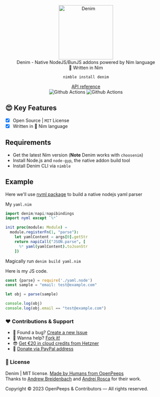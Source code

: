 <p align="center">
  <img src="https://github.com/openpeeps/denim/blob/main/.github/denim.png" alt="Denim" width="170px"><br>
  Denim - Native NodeJS/BunJS addons powered by Nim language<br>👑 Written in Nim
</p>

<p align="center">
  <code>nimble install denim</code>
</p>

<p align="center">
  <a href="https://openpeeps.github.io/denim">API reference</a><br>
  <img src="https://github.com/openpeeps/denim/workflows/test/badge.svg" alt="Github Actions">  <img src="https://github.com/openpeeps/denim/workflows/docs/badge.svg" alt="Github Actions">
</p>

## 😍 Key Features
- [x] Open Source | `MIT` License
- [x] Written in 👑 Nim language

## Requirements
- Get the latest Nim version (**Note** Denim works with `choosenim`)
- Install Node.js and `node-gyp`, the native addon build tool
- Install Denim CLI via `nimble`

## Example

Here we'll use [nyml package](https://github.com/openpeeps/nyml) to build a native nodejs yaml parser

My `yaml.nim`
```nim
import denim/napi/napibindings
import nyml except `%*`

init proc(module: Module) =
  module.registerFn(1, "parse"):
    let yamlContent = args[0].getStr
    return napiCall("JSON.parse", [
      %* yaml(yamlContent).toJsonStr
    ])
```

Magically run
```denim build yaml.nim```

Here is my JS code.
```js
const {parse} = require('./yaml.node')
const sample = "email: test@example.com"

let obj = parse(sample)

console.log(obj)
console.log(obj.email == "test@example.com")
```

### ❤ Contributions & Support
- 🐛 Found a bug? [Create a new Issue](https://github.com/openpeeps/denim/issues)
- 👋 Wanna help? [Fork it!](https://github.com/openpeeps/denim/fork)
- 😎 [Get €20 in cloud credits from Hetzner](https://hetzner.cloud/?ref=Hm0mYGM9NxZ4)
- 🥰 [Donate via PayPal address](https://www.paypal.com/donate/?hosted_button_id=RJK3ZTDWPL55C)

### 🎩 License
Denim | MIT license. [Made by Humans from OpenPeeps](https://github.com/openpeeps)<br>
Thanks to [Andrew Breidenbach](https://github.com/AjBreidenbach) and [Andrei Rosca](https://github.com/andi23rosca) for their work.<br>

Copyright &copy; 2023 OpenPeeps & Contributors &mdash; All rights reserved.
